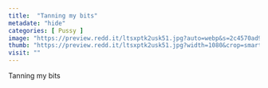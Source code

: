 ```yaml
---
title:  "Tanning my bits"
metadate: "hide"
categories: [ Pussy ]
image: "https://preview.redd.it/ltsxptk2usk51.jpg?auto=webp&s=2c4570ad9ad12d24e607ee8b675bf4f2370190ea"
thumb: "https://preview.redd.it/ltsxptk2usk51.jpg?width=1080&crop=smart&auto=webp&s=c5fbb8cfa89f851e305e4b51ab27c7747d7a8efd"
visit: ""
---
```

Tanning my bits
